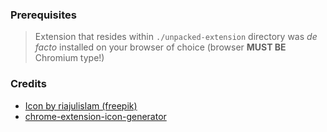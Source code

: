 ### Prerequisites

> Extension that resides within `./unpacked-extension` directory was _de facto_ installed on your browser of choice (browser **MUST BE** Chromium type!)

### Credits

- [Icon by riajulislam (freepik)](https://www.freepik.com/icon/slider_10336915#fromView=search&term=controls&track=ais&page=1&position=27&uuid=59971e43-bd94-4b37-b834-3e5861789bee)
- [chrome-extension-icon-generator](https://alexleybourne.github.io/chrome-extension-icon-generator/)